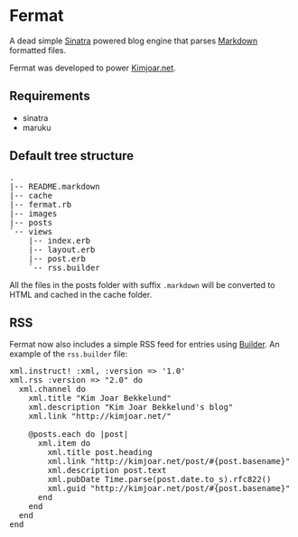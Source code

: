 Fermat
======

A dead simple [Sinatra](http://www.sinatrarb.com/) powered blog engine that parses [Markdown](http://daringfireball.net/projects/markdown/) formatted files.

Fermat was developed to power [Kimjoar.net](http://kimjoar.net).

Requirements
------------

* sinatra
* maruku

Default tree structure
----------------------

<pre>
.
|-- README.markdown
|-- cache
|-- fermat.rb
|-- images
|-- posts
`-- views
    |-- index.erb
    |-- layout.erb
    |-- post.erb
    `-- rss.builder
</pre>

All the files in the posts folder with suffix `.markdown` will be converted to HTML and cached in the cache folder.

RSS
---

Fermat now also includes a simple RSS feed for entries using [Builder](http://sinatra.rubyforge.org/api/classes/Sinatra/Builder.html). An example of the `rss.builder` file:

<pre>
xml.instruct! :xml, :version => '1.0'
xml.rss :version => "2.0" do
  xml.channel do
    xml.title "Kim Joar Bekkelund"
    xml.description "Kim Joar Bekkelund's blog"
    xml.link "http://kimjoar.net/"

    @posts.each do |post|
      xml.item do
        xml.title post.heading
        xml.link "http://kimjoar.net/post/#{post.basename}"
        xml.description post.text
        xml.pubDate Time.parse(post.date.to_s).rfc822()
        xml.guid "http://kimjoar.net/post/#{post.basename}"
      end
    end
  end
end
</pre>